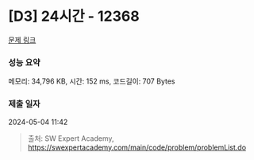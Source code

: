 # [D3] 24시간 - 12368 

[문제 링크](https://swexpertacademy.com/main/code/problem/problemDetail.do?contestProbId=AXsEBlLqedsDFARX) 

### 성능 요약

메모리: 34,796 KB, 시간: 152 ms, 코드길이: 707 Bytes

### 제출 일자

2024-05-04 11:42



> 출처: SW Expert Academy, https://swexpertacademy.com/main/code/problem/problemList.do